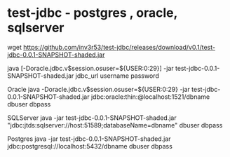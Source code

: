 # test-jdbc - postgres , oracle, sqlserver

wget https://github.com/inv3r53/test-jdbc/releases/download/v0.1/test-jdbc-0.0.1-SNAPSHOT-shaded.jar

java [-Doracle.jdbc.v\$session.osuser=${USER:0:29}] -jar test-jdbc-0.0.1-SNAPSHOT-shaded.jar jdbc_url  username password


Oracle
java -Doracle.jdbc.v\$session.osuser=${USER:0:29} -jar test-jdbc-0.0.1-SNAPSHOT-shaded.jar jdbc:oracle:thin:@localhost:1521/dbname dbuser dbpass

SQLServer
java -jar test-jdbc-0.0.1-SNAPSHOT-shaded.jar "jdbc:jtds:sqlserver://host:51589;databaseName=dbname" dbuser dbpass

Postgres
java -jar test-jdbc-0.0.1-SNAPSHOT-shaded.jar jdbc:postgresql://localhost:5432/dbname dbuser dbpass

